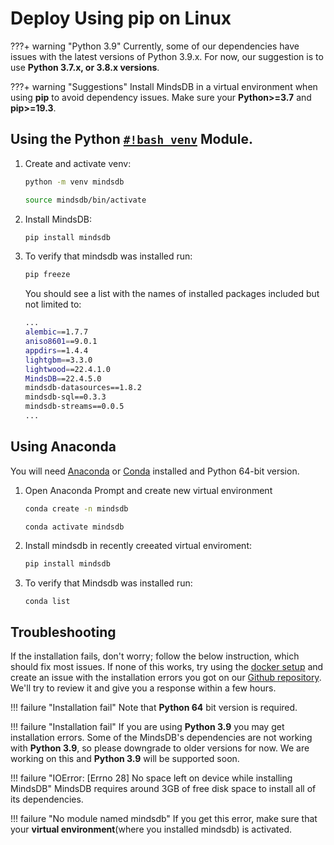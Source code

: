 # Deploy Using pip on Linux

???+ warning "Python 3.9"
    Currently, some of our dependencies have issues with the latest versions of Python 3.9.x. For now, our suggestion is to use **Python 3.7.x, or 3.8.x versions**.

???+ warning "Suggestions"
    Install MindsDB in a virtual environment when using **pip** to avoid dependency issues. Make sure your **Python>=3.7** and **pip>=19.3**.

## Using the Python [`#!bash venv`](https://docs.python.org/3/library/venv.html) Module.

1. Create and activate venv:

    ```bash
    python -m venv mindsdb
    ```

    ```bash
    source mindsdb/bin/activate
    ```

2. Install MindsDB:

    ```bash
    pip install mindsdb
    ```

3. To verify that mindsdb was installed run:

    ```bash
    pip freeze
    ```

    You should see a list with the names of installed packages included but not limited to:

    ```bash
    ...
    alembic==1.7.7
    aniso8601==9.0.1
    appdirs==1.4.4
    lightgbm==3.3.0
    lightwood==22.4.1.0
    MindsDB==22.4.5.0
    mindsdb-datasources==1.8.2
    mindsdb-sql==0.3.3
    mindsdb-streams==0.0.5
    ...
    ```

## Using Anaconda

You will need [Anaconda](https://www.anaconda.com/products/individual) or [Conda](https://conda.io/projects/conda/en/latest/index.html)
installed and Python 64-bit version.

1. Open Anaconda Prompt and create new virtual environment 
    
    ```bash
    conda create -n mindsdb
    ```

    ```bash
    conda activate mindsdb
    ```

2. Install mindsdb in recently creeated virtual enviroment:

    ```bash
    pip install mindsdb
    ```


3. To verify that Mindsdb was installed run:

    ```bach 
    conda list
    ```

## Troubleshooting

If the installation fails, don't worry; follow the below instruction, which should fix most issues. If none of this works, try using the [docker setup](/deployment/docker/) and create an issue with the installation errors you got on our [Github repository](https://github.com/mindsdb/mindsdb/issues). We'll try to review it and give you a response within a few hours.

   
!!! failure "Installation fail"
    Note that **Python 64** bit version is required.

!!! failure "Installation fail"
    If you are using **Python 3.9** you may get installation errors. Some of the MindsDB's dependencies are not working with **Python 3.9**, so please downgrade to older versions for now. We are working on this and **Python 3.9** will be supported soon.

!!! failure "IOError: [Errno 28] No space left on device while installing MindsDB"
    MindsDB requires around 3GB of free disk space to install all of its dependencies.

!!! failure "No module named mindsdb"
    If you get this error, make sure that your **virtual environment**(where you installed mindsdb) is activated.
